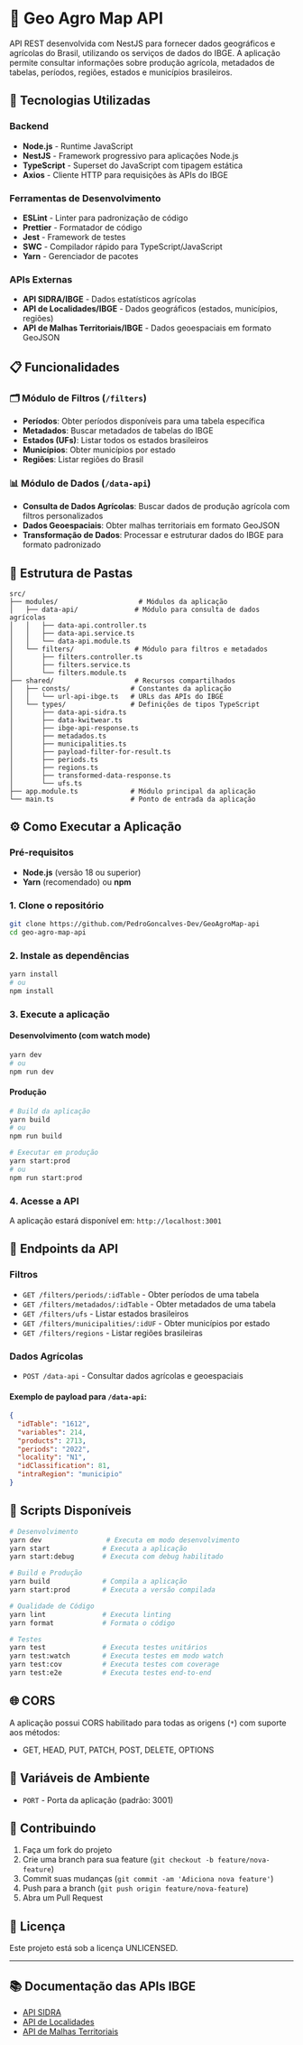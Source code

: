 # 🌾 Geo Agro Map API

API REST desenvolvida com NestJS para fornecer dados geográficos e agrícolas do Brasil, utilizando os serviços de dados do IBGE. A aplicação permite consultar informações sobre produção agrícola, metadados de tabelas, períodos, regiões, estados e municípios brasileiros.

## 🚀 Tecnologias Utilizadas

### Backend

- **Node.js** - Runtime JavaScript
- **NestJS** - Framework progressivo para aplicações Node.js
- **TypeScript** - Superset do JavaScript com tipagem estática
- **Axios** - Cliente HTTP para requisições às APIs do IBGE

### Ferramentas de Desenvolvimento

- **ESLint** - Linter para padronização de código
- **Prettier** - Formatador de código
- **Jest** - Framework de testes
- **SWC** - Compilador rápido para TypeScript/JavaScript
- **Yarn** - Gerenciador de pacotes

### APIs Externas

- **API SIDRA/IBGE** - Dados estatísticos agrícolas
- **API de Localidades/IBGE** - Dados geográficos (estados, municípios, regiões)
- **API de Malhas Territoriais/IBGE** - Dados geoespaciais em formato GeoJSON

## 📋 Funcionalidades

### 🗂️ Módulo de Filtros (`/filters`)

- **Períodos**: Obter períodos disponíveis para uma tabela específica
- **Metadados**: Buscar metadados de tabelas do IBGE
- **Estados (UFs)**: Listar todos os estados brasileiros
- **Municípios**: Obter municípios por estado
- **Regiões**: Listar regiões do Brasil

### 📊 Módulo de Dados (`/data-api`)

- **Consulta de Dados Agrícolas**: Buscar dados de produção agrícola com filtros personalizados
- **Dados Geoespaciais**: Obter malhas territoriais em formato GeoJSON
- **Transformação de Dados**: Processar e estruturar dados do IBGE para formato padronizado

## 📁 Estrutura de Pastas

```
src/
├── modules/                    # Módulos da aplicação
│   ├── data-api/              # Módulo para consulta de dados agrícolas
│   │   ├── data-api.controller.ts
│   │   ├── data-api.service.ts
│   │   └── data-api.module.ts
│   └── filters/               # Módulo para filtros e metadados
│       ├── filters.controller.ts
│       ├── filters.service.ts
│       └── filters.module.ts
├── shared/                    # Recursos compartilhados
│   ├── consts/               # Constantes da aplicação
│   │   └── url-api-ibge.ts   # URLs das APIs do IBGE
│   └── types/                # Definições de tipos TypeScript
│       ├── data-api-sidra.ts
│       ├── data-kwitwear.ts
│       ├── ibge-api-response.ts
│       ├── metadados.ts
│       ├── municipalities.ts
│       ├── payload-filter-for-result.ts
│       ├── periods.ts
│       ├── regions.ts
│       ├── transformed-data-response.ts
│       └── ufs.ts
├── app.module.ts             # Módulo principal da aplicação
└── main.ts                   # Ponto de entrada da aplicação
```

## ⚙️ Como Executar a Aplicação

### Pré-requisitos

- **Node.js** (versão 18 ou superior)
- **Yarn** (recomendado) ou **npm**

### 1. Clone o repositório

```bash
git clone https://github.com/PedroGoncalves-Dev/GeoAgroMap-api
cd geo-agro-map-api
```

### 2. Instale as dependências

```bash
yarn install
# ou
npm install
```

### 3. Execute a aplicação

#### Desenvolvimento (com watch mode)

```bash
yarn dev
# ou
npm run dev
```

#### Produção

```bash
# Build da aplicação
yarn build
# ou
npm run build

# Executar em produção
yarn start:prod
# ou
npm run start:prod
```

### 4. Acesse a API

A aplicação estará disponível em: `http://localhost:3001`

## 🔗 Endpoints da API

### Filtros

- `GET /filters/periods/:idTable` - Obter períodos de uma tabela
- `GET /filters/metadados/:idTable` - Obter metadados de uma tabela
- `GET /filters/ufs` - Listar estados brasileiros
- `GET /filters/municipalities/:idUF` - Obter municípios por estado
- `GET /filters/regions` - Listar regiões brasileiras

### Dados Agrícolas

- `POST /data-api` - Consultar dados agrícolas e geoespaciais

#### Exemplo de payload para `/data-api`:

```json
{
  "idTable": "1612",
  "variables": 214,
  "products": 2713,
  "periods": "2022",
  "locality": "N1",
  "idClassification": 81,
  "intraRegion": "municipio"
}
```

## 🧪 Scripts Disponíveis

```bash
# Desenvolvimento
yarn dev                # Executa em modo desenvolvimento
yarn start             # Executa a aplicação
yarn start:debug       # Executa com debug habilitado

# Build e Produção
yarn build             # Compila a aplicação
yarn start:prod        # Executa a versão compilada

# Qualidade de Código
yarn lint              # Executa linting
yarn format            # Formata o código

# Testes
yarn test              # Executa testes unitários
yarn test:watch        # Executa testes em modo watch
yarn test:cov          # Executa testes com coverage
yarn test:e2e          # Executa testes end-to-end
```

## 🌐 CORS

A aplicação possui CORS habilitado para todas as origens (`*`) com suporte aos métodos:

- GET, HEAD, PUT, PATCH, POST, DELETE, OPTIONS

## 📝 Variáveis de Ambiente

- `PORT` - Porta da aplicação (padrão: 3001)

## 🤝 Contribuindo

1. Faça um fork do projeto
2. Crie uma branch para sua feature (`git checkout -b feature/nova-feature`)
3. Commit suas mudanças (`git commit -am 'Adiciona nova feature'`)
4. Push para a branch (`git push origin feature/nova-feature`)
5. Abra um Pull Request

## 📄 Licença

Este projeto está sob a licença UNLICENSED.

---

## 📚 Documentação das APIs IBGE

- [API SIDRA](https://servicodados.ibge.gov.br/api/docs/agregados)
- [API de Localidades](https://servicodados.ibge.gov.br/api/docs/localidades)
- [API de Malhas Territoriais](https://servicodados.ibge.gov.br/api/docs/malhas)
